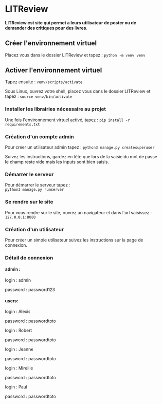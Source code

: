# LITReview
#### LITReview est site qui permet a leurs utilisateur de poster ou de demander des critiques pour des livres.

## Créer l'environnement virtuel
Placez vous dans le dossier LITReview et tapez :
`python -m venv venv`  

## Activer l'environnement virtuel

Tapez ensuite : 
`venv/scripts/activate`  

Sous Linux, ouvrez votre shell, placez vous dans le dossier LITReview et tapez : 
`source venv/bin/activate`  

### Installer les librairies nécessaire au projet

Une fois l'environnement virtuel activé, tapez :
`pip install -r requirements.txt`  

### Création d'un compte admin 
Pour créer un utilisateur admin tapez :
`python3 manage.py createsuperuser`  

Suivez les instructions, gardez en tête que lors de la saisie du mot de passe le champ reste vide mais les inputs sont bien saisis.

### Démarrer le serveur

Pour démarrer le serveur tapez :             
`python3 manage.py runserver`  

### Se rendre sur le site

Pour vous rendre sur le site, ouvrez un navigateur et dans l'url saisissez :
`127.0.0.1:8000`  

###  Création d'un utilisateur 
Pour créer un simple utilisateur suivez les instructions sur la page de connexion.

### Détail de connexion

#### admin :

login : admin

password : password123

#### users:

login : Alexis

password : passwordtoto

login : Robert

password : passwordtoto

login : Jeanne

password : passwordtoto

login : Mireille

password : passwordtoto

login : Paul

password : passwordtoto



